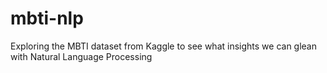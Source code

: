# mbti-nlp
Exploring the MBTI dataset from Kaggle to see what insights we can glean with Natural Language Processing
